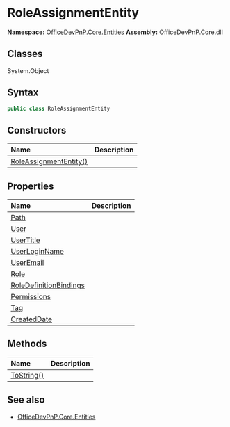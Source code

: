# RoleAssignmentEntity

**Namespace:** [OfficeDevPnP.Core.Entities](OfficeDevPnP.Core.Entities.md)
**Assembly:** OfficeDevPnP.Core.dll
## Classes
System.Object
## Syntax
```C#
public class RoleAssignmentEntity
```
## Constructors
|**Name**|**Description**|
|:-----|:-----|
| [RoleAssignmentEntity()](RoleAssignmentEntityconstructor1details.md) | 
## Properties
|**Name**|**Description**|
|:-----|:-----|
| [Path](RoleAssignmentEntity.Path.md) | 
| [User](RoleAssignmentEntity.User.md) | 
| [UserTitle](RoleAssignmentEntity.UserTitle.md) | 
| [UserLoginName](RoleAssignmentEntity.UserLoginName.md) | 
| [UserEmail](RoleAssignmentEntity.UserEmail.md) | 
| [Role](RoleAssignmentEntity.Role.md) | 
| [RoleDefinitionBindings](RoleAssignmentEntity.RoleDefinitionBindings.md) | 
| [Permissions](RoleAssignmentEntity.Permissions.md) | 
| [Tag](RoleAssignmentEntity.Tag.md) | 
| [CreatedDate](RoleAssignmentEntity.CreatedDate.md) | 
## Methods
|**Name**|**Description**|
|:-----|:-----|
| [ToString()](RoleAssignmentEntityToString.md) | 
## See also
- [OfficeDevPnP.Core.Entities](OfficeDevPnP.Core.Entities.md)
